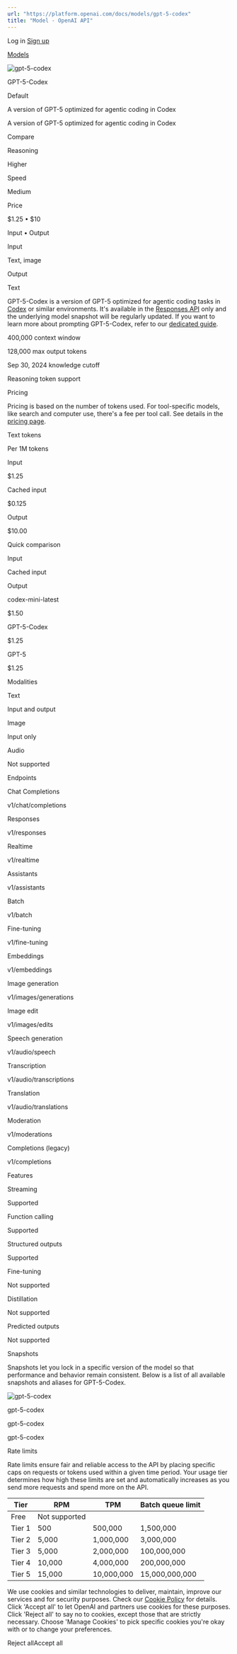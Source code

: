 ```yaml
---
url: "https://platform.openai.com/docs/models/gpt-5-codex"
title: "Model - OpenAI API"
---
```


Log in [Sign up](https://platform.openai.com/signup)

[Models](https://platform.openai.com/docs/models)

![gpt-5-codex](https://cdn.openai.com/API/docs/images/model-page/model-icons/gpt-5-codex.png)

GPT-5-Codex

Default

A version of GPT-5 optimized for agentic coding in Codex

A version of GPT-5 optimized for agentic coding in Codex

Compare

Reasoning

Higher

Speed

Medium

Price

$1.25 • $10

Input • Output

Input

Text, image

Output

Text

GPT-5-Codex is a version of GPT-5 optimized for agentic coding tasks in [Codex](https://developers.openai.com/codex) or similar environments.
It's available in the [Responses API](https://platform.openai.com/docs/api-reference/responses) only and the underlying model snapshot will be regularly updated.
If you want to learn more about prompting GPT-5-Codex, refer to our [dedicated guide](https://cookbook.openai.com/examples/gpt-5-codex_prompting_guide).

400,000 context window

128,000 max output tokens

Sep 30, 2024 knowledge cutoff

Reasoning token support

Pricing

Pricing is based on the number of tokens used. For tool-specific models, like search and computer use, there's a fee per tool call. See details in the [pricing page](https://platform.openai.com/docs/pricing).

Text tokens

Per 1M tokens

Input

$1.25

Cached input

$0.125

Output

$10.00

Quick comparison

Input

Cached input

Output

codex-mini-latest

$1.50

GPT-5-Codex

$1.25

GPT-5

$1.25

Modalities

Text

Input and output

Image

Input only

Audio

Not supported

Endpoints

Chat Completions

v1/chat/completions

Responses

v1/responses

Realtime

v1/realtime

Assistants

v1/assistants

Batch

v1/batch

Fine-tuning

v1/fine-tuning

Embeddings

v1/embeddings

Image generation

v1/images/generations

Image edit

v1/images/edits

Speech generation

v1/audio/speech

Transcription

v1/audio/transcriptions

Translation

v1/audio/translations

Moderation

v1/moderations

Completions (legacy)

v1/completions

Features

Streaming

Supported

Function calling

Supported

Structured outputs

Supported

Fine-tuning

Not supported

Distillation

Not supported

Predicted outputs

Not supported

Snapshots

Snapshots let you lock in a specific version of the model so that performance and behavior remain consistent. Below is a list of all available snapshots and aliases for GPT-5-Codex.

![gpt-5-codex](https://cdn.openai.com/API/docs/images/model-page/model-icons/gpt-5-codex.png)

gpt-5-codex

gpt-5-codex

gpt-5-codex

Rate limits

Rate limits ensure fair and reliable access to the API by placing specific caps on requests or tokens used within a given time period. Your usage tier determines how high these limits are set and automatically increases as you send more requests and spend more on the API.

| Tier | RPM | TPM | Batch queue limit |
| --- | --- | --- | --- |
| Free | Not supported |
| Tier 1 | 500 | 500,000 | 1,500,000 |
| Tier 2 | 5,000 | 1,000,000 | 3,000,000 |
| Tier 3 | 5,000 | 2,000,000 | 100,000,000 |
| Tier 4 | 10,000 | 4,000,000 | 200,000,000 |
| Tier 5 | 15,000 | 10,000,000 | 15,000,000,000 |

We use cookies and similar technologies to deliver, maintain, improve our services and for security purposes. Check our [Cookie Policy](https://openai.com/policies/cookie-policy) for details. Click 'Accept all' to let OpenAI and partners use cookies for these purposes. Click 'Reject all' to say no to cookies, except those that are strictly necessary. Choose 'Manage Cookies' to pick specific cookies you're okay with or to change your preferences.

Reject allAccept all
